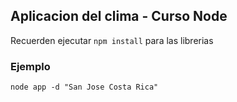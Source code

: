 ## Aplicacion del clima - Curso Node

Recuerden ejecutar ```npm install``` para las librerias

### Ejemplo
```
node app -d "San Jose Costa Rica"
```